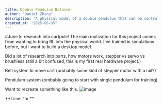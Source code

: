 ```yaml
---
title: Double Pendulum Balancer
author: "Daniel Zhang"
description: "A physical model of a double pendulum that can be controlled by a reinforcement learning agent."
created_at: "2025-06-05"
---
```



#June 5: research into cartpole!
The main motivation for this project comes from wanting to bring RL into the physical world. I've trained in simulations before, but I want to build a desktop model.

Did a lot of research into parts, how motors work, stepper vs servo vs brushless (still a bit confused, this is my first real hardware project.)

Belt system to move cart (probably some kind of stepper motor with a rail?)

Pendulum system (probably going to start with single pendulum for training)

Want to recreate something like this. ![image](https://github.com/user-attachments/assets/5ce6fd69-1008-45c2-aaab-156578da629d)

**Time: 1hr **

